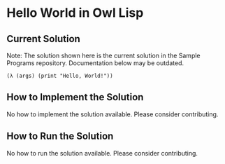 # Hello World in Owl Lisp

## Current Solution

Note: The solution shown here is the current solution in the Sample Programs repository. Documentation below may be outdated.

```Owl Lisp
(λ (args) (print "Hello, World!"))

```

## How to Implement the Solution

No how to implement the solution available. Please consider contributing.

## How to Run the Solution

No how to run the solution available. Please consider contributing.